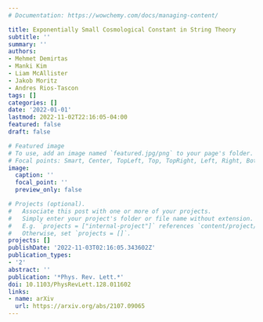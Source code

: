 ```yaml
---
# Documentation: https://wowchemy.com/docs/managing-content/

title: Exponentially Small Cosmological Constant in String Theory
subtitle: ''
summary: ''
authors:
- Mehmet Demirtas
- Manki Kim
- Liam McAllister
- Jakob Moritz
- Andres Rios-Tascon
tags: []
categories: []
date: '2022-01-01'
lastmod: 2022-11-02T22:16:05-04:00
featured: false
draft: false

# Featured image
# To use, add an image named `featured.jpg/png` to your page's folder.
# Focal points: Smart, Center, TopLeft, Top, TopRight, Left, Right, BottomLeft, Bottom, BottomRight.
image:
  caption: ''
  focal_point: ''
  preview_only: false

# Projects (optional).
#   Associate this post with one or more of your projects.
#   Simply enter your project's folder or file name without extension.
#   E.g. `projects = ["internal-project"]` references `content/project/deep-learning/index.md`.
#   Otherwise, set `projects = []`.
projects: []
publishDate: '2022-11-03T02:16:05.343602Z'
publication_types:
- '2'
abstract: ''
publication: '*Phys. Rev. Lett.*'
doi: 10.1103/PhysRevLett.128.011602
links:
- name: arXiv
  url: https://arxiv.org/abs/2107.09065
---
```

